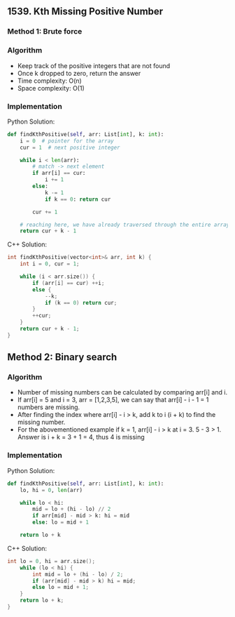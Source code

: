 ## 1539. Kth Missing Positive Number
### Method 1: Brute force
### Algorithm
- Keep track of the positive integers that are not found
- Once k dropped to zero, return the answer
- Time complexity: O(n)
- Space complexity: O(1)
### Implementation
Python Solution:
```python
def findKthPositive(self, arr: List[int], k: int):
    i = 0  # pointer for the array
    cur = 1  # next positive integer

    while i < len(arr):
        # match -> next element
        if arr[i] == cur:
            i += 1
        else:
            k -= 1
            if k == 0: return cur

        cur += 1

    # reaching here, we have already traversed through the entire array
    return cur + k - 1
```
C++ Solution:
```cpp
int findKthPositive(vector<int>& arr, int k) {
    int i = 0, cur = 1;

    while (i < arr.size()) {
        if (arr[i] == cur) ++i;
        else {
            --k;
            if (k == 0) return cur;
        }
        ++cur;
    }
    return cur + k - 1;
}
```
## Method 2: Binary search
### Algorithm
- Number of missing numbers can be calculated by comparing arr[i] and i.
- If arr[i] = 5 and i = 3, arr = [1,2,3,5], we can say that arr[i] - i - 1 = 1 numbers are missing.
- After finding the index where arr[i] - i > k, add k to i (i + k) to find the missing number.
- For the abovementioned example if k = 1, arr[i] - i > k at i = 3.
5 - 3 > 1. Answer is i + k = 3 + 1 = 4, thus 4 is missing
### Implementation
Python Solution:
```python
def findKthPositive(self, arr: List[int], k: int):
    lo, hi = 0, len(arr)

    while lo < hi:
        mid = lo + (hi - lo) // 2
        if arr[mid] - mid > k: hi = mid
        else: lo = mid + 1

    return lo + k
```
C++ Solution:
```cpp
int lo = 0, hi = arr.size();
    while (lo < hi) {
        int mid = lo + (hi - lo) / 2;
        if (arr[mid] - mid > k) hi = mid;
        else lo = mid + 1;
    }
    return lo + k;
}
```